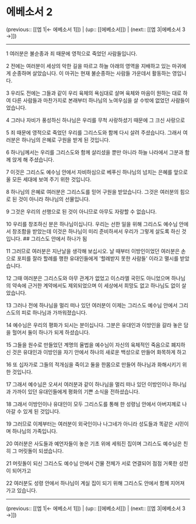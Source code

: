 # 에베소서 2

(previous:: [[엡 1|← 에베소서 1]]) | (up:: [[에베소서]]) | (next:: [[엡 3|에베소서 3 →]])

***




1 
여러분은 불순종과 죄 때문에 영적으로 죽었던 사람들입니다. 



2 
전에는 여러분이 세상의 악한 길을 따르고 하늘 아래의 영역을 지배하고 있는 마귀에게 순종하며 살았습니다. 이 마귀는 현재 불순종하는 사람들 가운데서 활동하는 영입니다. 



3 
우리도 전에는 그들과 같이 우리 육체의 욕심대로 살며 육체와 마음이 원하는 대로 하여 다른 사람들과 마찬가지로 본래부터 하나님의 노여우심을 살 수밖에 없었던 사람들이었습니다. 



4 
그러나 자비가 풍성하신 하나님은 우리를 무척 사랑하셨기 때문에 그 크신 사랑으로 



5 
죄 때문에 영적으로 죽었던 우리를 그리스도와 함께 다시 살려 주셨습니다. 그래서 여러분은 하나님의 은혜로 구원을 받게 된 것입니다. 



6 
하나님께서는 우리를 그리스도와 함께 살리셨을 뿐만 아니라 하늘 나라에서 그분과 함께 앉게 해 주셨습니다. 



7 
이것은 그리스도 예수님 안에서 자비하심으로 베푸신 하나님의 넘치는 은혜를 앞으로 올 모든 세대에 보여 주기 위한 것입니다. 



8 
하나님의 은혜로 여러분은 그리스도를 믿어 구원을 받았습니다. 그것은 여러분의 힘으로 된 것이 아니라 하나님의 선물입니다. 



9 
그것은 우리의 선행으로 된 것이 아니므로 아무도 자랑할 수 없습니다. 



10 
우리를 창조하신 분은 하나님이십니다. 우리는 선한 일을 위해 그리스도 예수님 안에서 창조함을 받았는데 이것은 하나님이 미리 준비하셔서 우리가 그렇게 살도록 하신 것입니다. ## 그리스도 안에서 하나가 됨 



11 
그러므로 여러분은 지난날을 생각해 보십시오. 날 때부터 이방인이었던 여러분은 손으로 포피를 잘라 할례를 행한 유대인들에게 '할례받지 못한 사람들' 이라고 멸시를 받았습니다. 



12 
그때 여러분은 그리스도와 아무 관계가 없었고 이스라엘 국민도 아니었으며 하나님의 약속에 근거한 계약에서도 제외되었으며 이 세상에서 희망도 없고 하나님도 없이 살았습니다. 



13 
그러나 전에 하나님을 멀리 떠나 있던 여러분이 이제는 그리스도 예수님 안에서 그리스도의 피로 하나님과 가까워졌습니다. 



14 
예수님은 우리의 평화가 되시는 분이십니다. 그분은 유대인과 이방인을 갈라 놓은 담을 헐어서 둘이 하나가 되게 하셨습니다. 



15 
그들을 원수로 만들었던 계명의 율법을 예수님이 자신의 육체적인 죽음으로 폐지하신 것은 유대인과 이방인을 자기 안에서 하나의 새로운 백성으로 만들어 화목하게 하고 



16 
또 십자가로 그들의 적개심을 죽이고 둘을 한몸으로 만들어 하나님과 화해시키기 위한 것입니다. 



17 
그래서 예수님은 오셔서 여러분과 같이 하나님을 멀리 떠나 있던 이방인이나 하나님과 가까이 있던 유대인들에게 평화의 기쁜 소식을 전하셨습니다. 



18 
그래서 이방인이나 유대인이 모두 그리스도를 통해 한 성령님 안에서 아버지께로 나아갈 수 있게 된 것입니다. 



19 
그러므로 이제부터는 여러분이 외국인이나 나그네가 아니라 성도들과 똑같은 시민이며 하나님의 가족입니다. 



20 
여러분은 사도들과 예언자들이 놓은 기초 위에 세워진 집이며 그리스도 예수님은 친히 그 머릿돌이 되셨습니다. 



21 
머릿돌이 되신 그리스도 예수님 안에서 건물 전체가 서로 연결되어 점점 거룩한 성전이 되어가고 



22 
여러분도 성령 안에서 하나님이 계실 집이 되기 위해 그리스도 안에서 함께 지어져 가고 있습니다.

***

(previous:: [[엡 1|← 에베소서 1]]) | (up:: [[에베소서]]) | (next:: [[엡 3|에베소서 3 →]])
